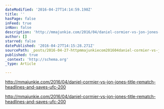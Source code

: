 ```yaml
---
dateModified: '2016-04-27T14:14:59.198Z'
title: ''
hasPage: false
inFeed: true
inNav: false
description: 'http://mmajunkie.com/2016/04/daniel-cormier-vs-jon-jones-title-rematch-headlines-and-saves-ufc-200'
author: []
starred: false
datePublished: '2016-04-27T14:15:28.271Z'
sourcePath: _posts/2016-04-27-httpmmajunkiecom201604daniel-cormier-vs-jon-jones-tit.md
published: true
_context: 'http://schema.org'
_type: Article

---
```

http://mmajunkie.com/2016/04/daniel-cormier-vs-jon-jones-title-rematch-headlines-and-saves-ufc-200

http://mmajunkie.com/2016/04/daniel-cormier-vs-jon-jones-title-rematch-headlines-and-saves-ufc-200